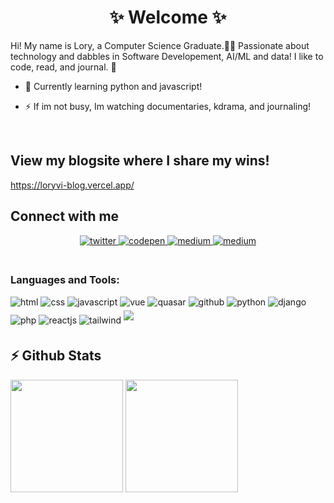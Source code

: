 # <div align="center">✨ Welcome ✨

Hi! My name is Lory, a Computer Science Graduate.👨‍💻 Passionate about technology and dabbles in Software Developement, AI/ML and data! I like to code, read, and journal. 🚀</div>  
  

- 🌱 Currently learning python and javascript! 

- ⚡ If im not busy, Im watching documentaries, kdrama, and journaling!  
  

<br/>  

## View my blogsite where I share my wins!
https://loryvi-blog.vercel.app/


## Connect with me  
<div align="center">
<a href="https://twitter.com/lorycodes" target="_blank">
<img src=https://img.shields.io/badge/twitter-%2300acee.svg?&style=for-the-badge&logo=twitter&logoColor=white alt=twitter style="margin-bottom: 5px;" />
</a>
<a href="https://codepen.com/loryvi" target="_blank">
<img src=https://img.shields.io/badge/codepen-%23131417.svg?&style=for-the-badge&logo=codepen&logoColor=white alt=codepen style="margin-bottom: 5px;" />
</a>
<a href="https://medium.com/@loryvi" target="_blank">
<img src=https://img.shields.io/badge/medium-%23292929.svg?&style=for-the-badge&logo=medium&logoColor=white alt=medium style="margin-bottom: 5px;" />
</a>   

<a href="https://lory-everyday.glitch.me/" target="_blank">
<img src=https://img.shields.io/badge/glitch-%23131417.svg?&style=for-the-badge&logo=glitch&logoColor=white alt=medium style="margin-bottom: 5px;" />
</a>   
</div>  

<br />

### Languages and Tools:

<div>
  <img src=https://img.shields.io/badge/html-%23131417.svg?&style=for-the-badge&logo=html&logoColor=white alt=html style="margin-bottom: 5px;" />
  <img src=https://img.shields.io/badge/css-%23131417.svg?&style=for-the-badge&logo=css&logoColor=white alt=css style="margin-bottom: 5px;" />
   <img src=https://img.shields.io/badge/javascript-%23131417.svg?&style=for-the-badge&logo=javascript&logoColor=white alt=javascript style="margin-bottom: 5px;" />
   <img src=https://img.shields.io/badge/vue-%23131417.svg?&style=for-the-badge&logo=vue&logoColor=white alt=vue style="margin-bottom: 5px;" />
   <img src=https://img.shields.io/badge/quasar-%23131417.svg?&style=for-the-badge&logo=quasar&logoColor=white alt=quasar style="margin-bottom: 5px;" />
   <img src=https://img.shields.io/badge/github-%23131417.svg?&style=for-the-badge&logo=github&logoColor=white alt=github style="margin-bottom: 5px;" />
   <img src=https://img.shields.io/badge/python-%23131417.svg?&style=for-the-badge&logo=python&logoColor=white alt=python style="margin-bottom: 5px;" />
   <img src=https://img.shields.io/badge/django-%23131417.svg?&style=for-the-badge&logo=django&logoColor=white alt=django style="margin-bottom: 5px;" />
   <img src=https://img.shields.io/badge/php-%23131417.svg?&style=for-the-badge&logo=php&logoColor=white alt=php style="margin-bottom: 5px;" />
   <img src=https://img.shields.io/badge/reactjs-%23131417.svg?&style=for-the-badge&logo=reactjs&logoColor=white alt=reactjs style="margin-bottom: 5px;" />
   <img src=https://img.shields.io/badge/tailwind-%23131417.svg?&style=for-the-badge&logo=tailwind&logoColor=white alt=tailwind style="margin-bottom: 5px;" />
  <img src=https://img.shields.io/badge/C-%23131417.svg?&style=for-the-badge&logo=C&logoColor=white style="margin-bottom: 5px;" />
</div>

## ⚡ Github Stats

<img height="180em" src="https://github-readme-stats.vercel.app/api?username=loryvi&show_icons=true&hide_border=true&&count_private=true&include_all_commits=true" />
<img height="180em" src="https://github-readme-stats.vercel.app/api/top-langs/?username=loryvi&exclude_repo=KNN-Image-Classification&show_icons=true&hide_border=true&layout=compact&langs_count=8"/>


<!--
**loryvi/loryvi** is a ✨ _special_ ✨ repository because its `README.md` (this file) appears on your GitHub profile.

Here are some ideas to get you started:

- 🔭 I’m currently working on ...
- 🌱 I’m currently learning ...
- 👯 I’m looking to collaborate on ...
- 🤔 I’m looking for help with ...
- 💬 Ask me about ...
- 📫 How to reach me: ...
- 😄 Pronouns: ...
- ⚡ Fun fact: ...
-->
